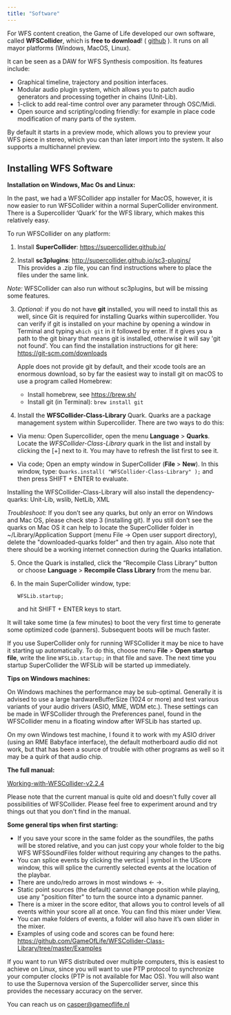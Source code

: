 ```yaml
---
title: "Software"
---
```


For WFS content creation, the Game of Life developed our own software, called __WFSCollider__, which is __free to download__! ( [github](https://github.com/GameOfLife) ). It runs on all mayor platforms (Windows, MacOS, Linux). 

It can be seen as a DAW for WFS Synthesis composition. Its features include:

* Graphical timeline, trajectory and position interfaces.
* Modular audio plugin system, which allows you to patch audio generators and processing together in chains (Unit-Lib).
* 1-click to add real-time control over any parameter through OSC/Midi.
* Open source and scripting/coding friendly: for example in place code modification of many parts of the system.

By default it starts in a preview mode, which allows you to preview your WFS piece in stereo, which you can than later import into the system. It also supports a multichannel preview.

## Installing WFS Software

**Installation on Windows, Mac Os and Linux:**

In the past, we had a WFSCollider app installer for MacOS, however, it is now
easier to run WFSCollider within a normal SuperCollider environment. There is a
Supercollider ‘Quark’ for the WFS library, which makes this relatively easy.

To run WFSCollider on any platform:

1. Install **SuperCollider**: <https://supercollider.github.io/>  

2. Install **sc3plugins**: <http://supercollider.github.io/sc3-plugins/>  
This provides a .zip file, you can find instructions where to place the
files under the same link.

 *Note:* WFSCollider can also run without sc3plugins, but will be missing some features.

3. *Optional:* if you do not have **git** installed, you will need to install this
   as well, since Git is required for installing Quarks within supercollider. You can verify if git is installed on your machine by opening a window in Terminal and typing ```which git``` in it followed by enter. If it gives you a path to the git binary that means git is installed, otherwise it will say 'git not found'. You can find the installation instructions for git here:
    <https://git-scm.com/downloads>

    Apple does not provide git by default, and their xcode tools are an enormous download, so by far the easiest way to install git on macOS to use a program called Homebrew:

    - Install homebrew, see <https://brew.sh/>
    - Install git (in Terminal): `brew install git`
        
4. Install the **WFSCollider-Class-Library** Quark. Quarks are a package management system within Supercollider. There are two ways to do this:

 * Via menu: Open Supercollider, open the menu __Language__ > __Quarks__. Locate the 
 *WFSCollider-Class-Library* quark in the list and install by clicking the
\[+\] next to it. You may have to refresh the list first to see it. 

 * Via code; Open an empty window in SuperCollider (__File__ > __New__). In this window, type:
 `Quarks.install( "WFSCollider-Class-Library" );` and then press SHIFT + ENTER to evaluate.

 Installing the WFSCollider-Class-Library will also install the dependency-quarks: Unit-Lib, wslib, NetLib, XML

 *Troubleshoot:* If you don’t see any quarks, but only an error on Windows and Mac OS, please check step 3 (installing git). If you still don't see the quarks on Mac OS it can help to locate the SuperCollider folder in ~/Library/Application Support (menu File -> Open user support directory), delete the "downloaded-quarks folder" and then try again. Also note that there should be a working internet connection during the Quarks intallation.

5. Once the Quark is installed, click the “Recompile Class Library”
button or choose __Language__ > __Recompile Class Library__ from the menu bar.

6. In the main SuperCollider window, type:

	`WFSLib.startup;`  
  
	and hit SHIFT + ENTER keys to start.  
  
 It will take some time (a few minutes) to boot the very first time to
generate some optimized code (panners). Subsequent boots will be much
faster. 

If you use SuperCollider only for running WFSCollider it may be nice to have it starting up automatically. To do this, choose menu __File__ > __Open startup file__, write the line `WFSLib.startup;` in that file and save. The next time you startup SuperCollider the WFSLib will be started up immediately.

**Tips on Windows machines:**

On Windows machines the performance may be sub-optimal. Generally it is advised to use a large hardwareBufferSize (1024 or more) and test various variants of your audio drivers (ASIO, MME, WDM etc.). These settings can be made in WFSCollider through the Preferences panel, found in the WFSCollider menu in a floating window after WFSLib has started up.
 
On my own Windows test machine, I found it to work with my ASIO
driver (using an RME Babyface interface), the default motherboard audio
did not work, but that has been a source of trouble with other programs
as well so it may be a quirk of that audio chip.  

**The full manual:**

[Working-with-WFSCollider-v2.2.4](/pdf/Working-with-WFSCollider-v2.2.4.pdf "pdf manual")

Please note that the current manual is quite old and doesn't fully cover all possibilities of WFSCollider. Please feel free to experiment around and try things out that you don't find in the manual.

**Some general tips when first starting:**

-   If you save your score in the same folder as the soundfiles, the paths will
    be stored relative, and you can just copy your whole folder to the big WFS
    WFSSoundFiles folder without requiring any changes to the paths.
-   You can splice events by clicking the vertical | symbol in the UScore
    window, this will splice the currently selected events at the location of
    the playbar.
-   There are undo/redo arrows in most windows <- ->.
-   Static point sources (the default) cannot change position while playing, use any "position filter" to turn
    the source into a dynamic panner.
-   There is a mixer in the score editor, that allows you to control
    levels of all events within your score all at once. You can find
    this mixer under View.
-   You can make folders of events, a folder will also have it’s own
    slider in the mixer.
-   Examples of using code and scores can be found here:
    <https://github.com/GameOfLife/WFSCollider-Class-Library/tree/master/Examples>

If you want to run WFS distributed over multiple computers, this is
easiest to achieve on Linux, since you will want to use PTP protocol to
synchronize your computer clocks (PTP is not available for Mac OS). You
will also want to use the Supernova version of the Supercollider server,
since this provides the necessary accuracy on the server.

You can reach us on casper@gameoflife.nl